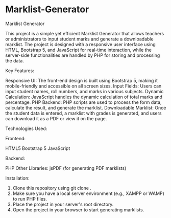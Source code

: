 ﻿# Marklist-Generator



Marklist Generator

This project is a simple yet efficient Marklist Generator that allows teachers or administrators to input student marks and generate a downloadable marklist. The project is designed with a responsive user interface using HTML, Bootstrap 5, and JavaScript for real-time interaction, while the server-side functionalities are handled by PHP for storing and processing the data.

Key Features:

Responsive UI: The front-end design is built using Bootstrap 5, making it mobile-friendly and accessible on all screen sizes.
Input Fields: Users can input student names, roll numbers, and marks in various subjects.
Dynamic Calculation: JavaScript handles the dynamic calculation of total marks and percentage.
PHP Backend: PHP scripts are used to process the form data, calculate the result, and generate the marklist.
Downloadable Marklist: Once the student data is entered, a marklist with grades is generated, and users can download it as a PDF or view it on the page.

Technologies Used:

Frontend:

HTML5
Bootstrap 5
JavaScript

Backend:

PHP
Other Libraries:
jsPDF (for generating PDF marklists)

Installation:

1) Clone this repository using git clone <repository-link>.
2) Make sure you have a local server environment (e.g., XAMPP or WAMP) to run PHP files.
3) Place the project in your server's root directory.
4) Open the project in your browser to start generating marklists.
